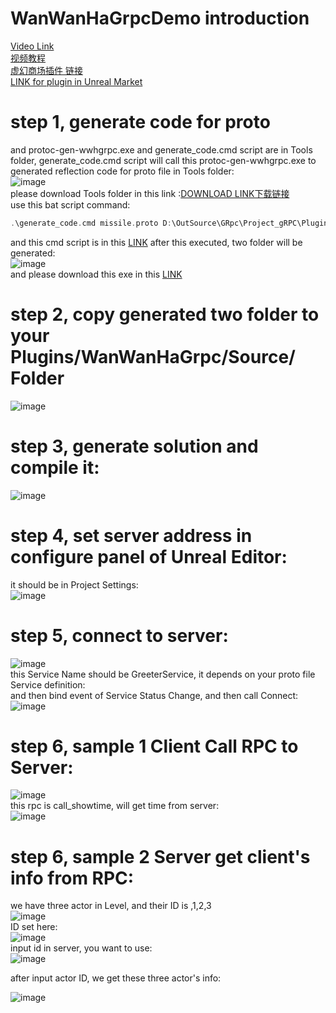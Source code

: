 # WanWanHaGrpcDemo introduction

[Video Link](https://youtu.be/Ts6LvN3FVbE)  
[视频教程](https://www.bilibili.com/video/BV1qN4y1678H/)  
[虚幻商场插件 链接]()  
[LINK for plugin in Unreal Market]()  

# step 1, generate code for proto
and protoc-gen-wwhgrpc.exe and   generate_code.cmd script are in Tools folder, generate_code.cmd script will call this protoc-gen-wwhgrpc.exe  to generated reflection code for proto file
in Tools folder:   
![image](https://github.com/WanWanHa/MarketPlacePluginsDemo/assets/8192020/bd5a6b11-9a6d-416b-b41c-845e5d18caf7)   
please download Tools folder in this link :[DOWNLOAD LINK下载链接](https://github.com/WanWanHa/MarketPlacePluginsDemo/tree/master/WanWanHaGrpcDemo/Plugins/Tools)    
use this bat script command:   
```cpp
.\generate_code.cmd missile.proto D:\OutSource\GRpc\Project_gRPC\Plugins\WanWanHaGrpc\Tools
```
and this cmd script is in this [LINK](https://github.com/WanWanHa/MarketPlacePluginsDemo/blob/master/WanWanHaGrpcDemo/Plugins/Tools/generate_code.cmd)
after this executed, two folder will be generated:   
![image](https://github.com/WanWanHa/MarketPlacePluginsDemo/assets/8192020/fac1a016-2f4e-4748-8385-5c2e3697c7ad)   
and please download this exe in this [LINK](https://github.com/WanWanHa/MarketPlacePluginsDemo/blob/master/WanWanHaGrpcDemo/Plugins/Tools/protoc-gen-wwhgrpc.exe)   

# step 2, copy generated two folder to your Plugins/WanWanHaGrpc/Source/ Folder   
![image](https://github.com/WanWanHa/MarketPlacePluginsDemo/assets/8192020/e1a22b90-5a9e-4ba3-9583-8fcc655e0a8e)    

# step 3, generate solution and compile it:   
![image](https://github.com/WanWanHa/MarketPlacePluginsDemo/assets/8192020/ced96fa8-191f-426a-aeec-59a417e68bb8)   

# step 4, set server address in configure panel of Unreal Editor:   
it should be in Project Settings:   
![image](https://github.com/WanWanHa/MarketPlacePluginsDemo/assets/8192020/dfd9556c-dc75-413c-8566-82bd43db3e3e)   

# step 5, connect to server:   
![image](https://github.com/WanWanHa/MarketPlacePluginsDemo/assets/8192020/79f28f3a-4d95-488d-b179-7bdadefc28a8)   
this Service Name should be GreeterService, it depends on your proto file Service definition:   
and then bind event of Service Status Change, and then call Connect:   
![image](https://github.com/WanWanHa/MarketPlacePluginsDemo/assets/8192020/41db3df4-681a-45e4-8907-5d41a00326f1)   

# step 6, sample 1 Client Call RPC to Server:   
![image](https://github.com/WanWanHa/MarketPlacePluginsDemo/assets/8192020/89976428-add2-4ab5-b4e1-76f9c7110a56)   
this rpc is call_showtime, will get time from server:   
![image](https://github.com/WanWanHa/MarketPlacePluginsDemo/assets/8192020/f9d1e939-8f0d-4f70-b9f3-bad724db093c)   

# step 6, sample 2 Server get client's info from RPC:   
we have three actor in Level, and their ID is ,1,2,3    
![image](https://github.com/WanWanHa/MarketPlacePluginsDemo/assets/8192020/c6d6ac5f-668c-436c-9f71-4a82ccde4a25)   
ID set here:   
![image](https://github.com/WanWanHa/MarketPlacePluginsDemo/assets/8192020/99e24ddc-7419-49eb-94b4-d63399fdc795)   
input id in server, you want to use:   
![image](https://github.com/WanWanHa/MarketPlacePluginsDemo/assets/8192020/034bd679-d88a-472e-ba65-a4d6200478bf)   

after input actor ID, we get these three actor's info:   

![image](https://github.com/WanWanHa/MarketPlacePluginsDemo/assets/8192020/26161652-138f-42e9-8e75-6f64afe221d6)   












